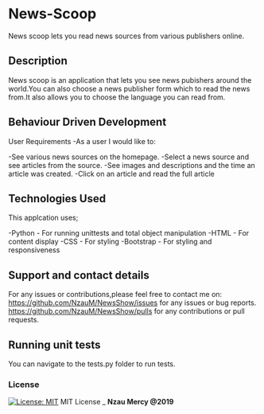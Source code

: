 # News-Scoop

News scoop lets you read news sources from various publishers  online.

## Description

News scoop is an application that lets you see news pubishers around the world.You can also choose a news publisher form which to read the news from.It also
allows you to choose the language you can read from.

## Behaviour  Driven Development

User Requirements
-As a user I would like to:

-See various news sources on the homepage.
-Select a news source and see articles from the source.
-See images and descriptions and the time an article was created.
-Click on an article and read the full article

## Technologies Used

This applcation uses;

-Python - For running unittests and total object manipulation
-HTML - For content display
-CSS - For styling
-Bootstrap - For styling and responsiveness

## Support and contact details

For any issues or contributions,please feel free to contact me on:
<https://github.com/NzauM/NewsShow/issues> for any issues or bug reports.
<https://github.com/NzauM/NewsShow/pulls> for any contributions or pull requests.

## Running unit tests

You can navigate to the tests.py folder to run tests.

### License

[![License: MIT](https://img.shields.io/badge/License-MIT-yellow.svg)](https://opensource.org/licenses/MIT)
MIT License
\_ **Nzau Mercy @2019**
